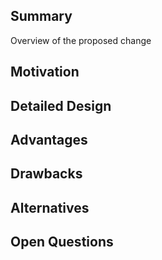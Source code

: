  ## Summary
 Overview of the proposed change
 
 ## Motivation

 ## Detailed Design
 
 ## Advantages
 
 ## Drawbacks
 
 ## Alternatives
 
 ## Open Questions
